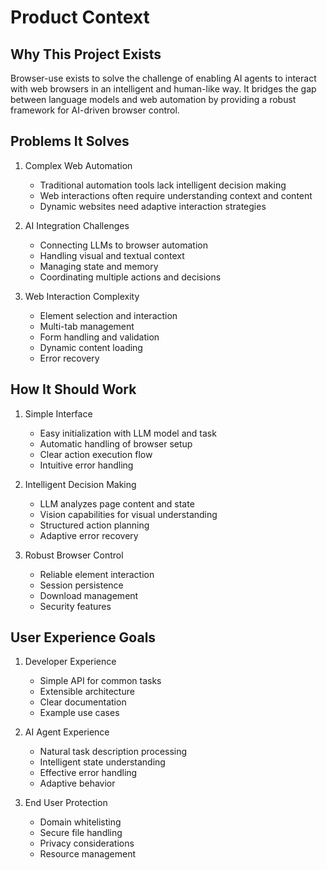 # Product Context

## Why This Project Exists
Browser-use exists to solve the challenge of enabling AI agents to interact with web browsers in an intelligent and human-like way. It bridges the gap between language models and web automation by providing a robust framework for AI-driven browser control.

## Problems It Solves

1. Complex Web Automation
   - Traditional automation tools lack intelligent decision making
   - Web interactions often require understanding context and content
   - Dynamic websites need adaptive interaction strategies

2. AI Integration Challenges
   - Connecting LLMs to browser automation
   - Handling visual and textual context
   - Managing state and memory
   - Coordinating multiple actions and decisions

3. Web Interaction Complexity
   - Element selection and interaction
   - Multi-tab management
   - Form handling and validation
   - Dynamic content loading
   - Error recovery

## How It Should Work

1. Simple Interface
   - Easy initialization with LLM model and task
   - Automatic handling of browser setup
   - Clear action execution flow
   - Intuitive error handling

2. Intelligent Decision Making
   - LLM analyzes page content and state
   - Vision capabilities for visual understanding
   - Structured action planning
   - Adaptive error recovery

3. Robust Browser Control
   - Reliable element interaction
   - Session persistence
   - Download management
   - Security features

## User Experience Goals

1. Developer Experience
   - Simple API for common tasks
   - Extensible architecture
   - Clear documentation
   - Example use cases

2. AI Agent Experience
   - Natural task description processing
   - Intelligent state understanding
   - Effective error handling
   - Adaptive behavior

3. End User Protection
   - Domain whitelisting
   - Secure file handling
   - Privacy considerations
   - Resource management
